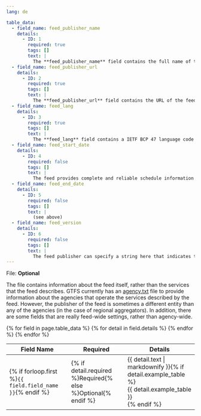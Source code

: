 ```yaml
---
lang: de

table_data:
  - field_name: feed_publisher_name
    details:
      - ID: 1
        required: true
        tags: []
        text: |
          The **feed_publisher_name** field contains the full name of the organization that publishes the feed. (This may be the same as one of the **agency_name** values in [agency.txt](#agency).) GTFS-consuming applications can display this name when giving attribution for a particular feed's data.
  - field_name: feed_publisher_url
    details:
      - ID: 2
        required: true
        tags: []
        text: |
          The **feed_publisher_url** field contains the URL of the feed publishing organization's website. (This may be the same as one of the **agency_url** values in [agency.txt](#agency).) The value must be a fully qualified URL that includes **http**:// or **https**://, and any special characters in the URL must be correctly escaped. See http://www.w3.org/Addressing/URL/4_URI_Recommentations.html for a description of how to create fully qualified URL values.
  - field_name: feed_lang
    details:
      - ID: 3
        required: true
        tags: []
        text: |
          The **feed_lang** field contains a IETF BCP 47 language code specifying the default language used for the text in this feed. This setting helps GTFS consumers choose capitalization rules and other language-specific settings for the feed. For an introduction to IETF BCP 47, please refer to http://www.rfc-editor.org/rfc/bcp/bcp47.txt and http://www.w3.org/International/articles/language-tags/.
  - field_name: feed_start_date
    details:
      - ID: 4
        required: false
        tags: []
        text: |
          The feed provides complete and reliable schedule information for service in the period from the beginning of the **feed_start_date** day to the end of the **feed_end_date** day. Both days are given as dates in YYYYMMDD format as for [calendar.txt](#calendar), or left empty if unavailable. The **feed_end_date** date must not precede the **feed_start_date** date if both are given. Feed providers are encouraged to give schedule data outside this period to advise of likely future service, but feed consumers should treat it mindful of its non-authoritative status. If **feed_start_date** or **feed_end_date** extend beyond the active calendar dates defined in [calendar.txt](#calendar) and [calendar_dates.txt](#calendar_dates), the feed is making an explicit assertion that there is no service for dates within the **feed_start_date** or **feed_end_date** range but not included in the active calendar dates.
  - field_name: feed_end_date
    details:
      - ID: 5
        required: false
        tags: []
        text: |
          (see above)
  - field_name: feed_version
    details:
      - ID: 6
        required: false
        tags: []
        text: |
          The feed publisher can specify a string here that indicates the current version of their GTFS feed. GTFS-consuming applications can display this value to help feed publishers determine whether the latest version of their feed has been incorporated.
---
```

File: **Optional**

The file contains information about the feed itself, rather than the services that the feed describes. GTFS currently has an [agency.txt](#agency) file to provide information about the agencies that operate the services described by the feed. However, the publisher of the feed is sometimes a different entity than any of the agencies (in the case of regional aggregators). In addition, there are some fields that are really feed-wide settings, rather than agency-wide.

<div class="table-wrapper">
  <table class="recommendation">
    <thead>
      <tr>
        <th>Field Name</th>
        <th>Required</th>
        <th>Details</th>
      </tr>
    </thead>
    <tbody>
    {% for field in page.table_data %}
      {% for detail in field.details %}
      <tr id="{{ page.slug }}_{{ detail.ID }}" class="anchor-row{% if forloop.first %} field-row{% endif %}{% for tag in detail.tags %} {{ tag }}{% endfor %}">
        <td>{% if forloop.first %}<code>{{ field.field_name }}</code>{% endif %}</td>
        <td>{% if detail.required %}Required{% else %}Optional{% endif %}</td>
        <td>{{ detail.text | markdownify }}{% if detail.example_table %}<div class="table-wrapper">{{ detail.example_table }}</div>{% endif %}</td>
      </tr>
      {% endfor %}
    {% endfor %}
    </tbody>
  </table>
</div>
